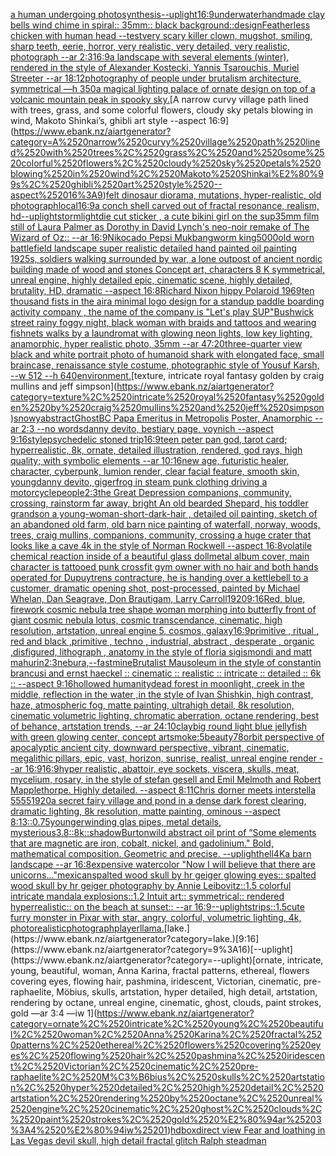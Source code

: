 [a human undergoing photosynthesis](https://www.ebank.nz/aiartgenerator?category=a%2520human%2520undergoing%2520photosynthesis)[--uplight](https://www.ebank.nz/aiartgenerator?category=--uplight)[16:9](https://www.ebank.nz/aiartgenerator?category=16%3A9)[underwater](https://www.ebank.nz/aiartgenerator?category=underwater)[handmade clay bells wind chime in spiral:: 35mm:: black background::](https://www.ebank.nz/aiartgenerator?category=handmade%2520clay%2520bells%2520wind%2520chime%2520in%2520spiral%3A%3A%252035mm%3A%3A%2520black%2520background%3A%3A)[design](https://www.ebank.nz/aiartgenerator?category=design)[Featherless chicken with human head --test](https://www.ebank.nz/aiartgenerator?category=Featherless%2520chicken%2520with%2520human%2520head%2520--test)[very scary killer clown, mugshot, smiling, sharp teeth, eerie, horror, very realistic, very detailed, very realistic, photograph --ar 2:3](https://www.ebank.nz/aiartgenerator?category=very%2520scary%2520killer%2520clown%2C%2520mugshot%2C%2520smiling%2C%2520sharp%2520teeth%2C%2520eerie%2C%2520horror%2C%2520very%2520realistic%2C%2520very%2520detailed%2C%2520very%2520realistic%2C%2520photograph%2520--ar%25202%3A3)[16:9](https://www.ebank.nz/aiartgenerator?category=16%3A9)[a landscape with several elements (winter), rendered in the style of Alexander Kostecki, Yannis Tsarouchis, Muriel Streeter  --ar 18:12](https://www.ebank.nz/aiartgenerator?category=a%2520landscape%2520with%2520several%2520elements%2520%28winter%29%2C%2520rendered%2520in%2520the%2520style%2520of%2520Alexander%2520Kostecki%2C%2520Yannis%2520Tsarouchis%2C%2520Muriel%2520Streeter%2520%2520--ar%252018%3A12)[photography of people under brutalism architecture, symmetrical —h 350](https://www.ebank.nz/aiartgenerator?category=photography%2520of%2520people%2520under%2520brutalism%2520architecture%2C%2520symmetrical%2520%E2%80%94h%2520350)[a magical  lighting palace of ornate design on top of a volcanic mountain peak in  spooky sky.](https://www.ebank.nz/aiartgenerator?category=a%2520magical%2520%2520lighting%2520palace%2520of%2520ornate%2520design%2520on%2520top%2520of%2520a%2520volcanic%2520mountain%2520peak%2520in%2520%2520spooky%2520sky.)[A narrow curvy village path lined with trees, grass, and some colorful flowers, cloudy sky petals blowing in wind, Makoto Shinkai’s, ghibli art style --aspect 16:9](https://www.ebank.nz/aiartgenerator?category=A%2520narrow%2520curvy%2520village%2520path%2520lined%2520with%2520trees%2C%2520grass%2C%2520and%2520some%2520colorful%2520flowers%2C%2520cloudy%2520sky%2520petals%2520blowing%2520in%2520wind%2C%2520Makoto%2520Shinkai%E2%80%99s%2C%2520ghibli%2520art%2520style%2520--aspect%252016%3A9)[felt dinosaur diorama, mutations, hyper-realistic, old photograph](https://www.ebank.nz/aiartgenerator?category=felt%2520dinosaur%2520diorama%2C%2520mutations%2C%2520hyper-realistic%2C%2520old%2520photograph)[local](https://www.ebank.nz/aiartgenerator?category=local)[16:9](https://www.ebank.nz/aiartgenerator?category=16%3A9)[a conch shell carved out of fractal resonance, realism, hd](https://www.ebank.nz/aiartgenerator?category=a%2520conch%2520shell%2520carved%2520out%2520of%2520fractal%2520resonance%2C%2520realism%2C%2520hd)[--uplight](https://www.ebank.nz/aiartgenerator?category=--uplight)[storm](https://www.ebank.nz/aiartgenerator?category=storm)[light](https://www.ebank.nz/aiartgenerator?category=light)[die cut sticker , a cute bikini girl on the sup](https://www.ebank.nz/aiartgenerator?category=die%2520cut%2520sticker%2520%2C%2520a%2520cute%2520bikini%2520girl%2520on%2520the%2520sup)[35mm film still of Laura Palmer as Dorothy in David Lynch's neo-noir remake of The Wizard of Oz:: --ar 16:9](https://www.ebank.nz/aiartgenerator?category=35mm%2520film%2520still%2520of%2520Laura%2520Palmer%2520as%2520Dorothy%2520in%2520David%2520Lynch%27s%2520neo-noir%2520remake%2520of%2520The%2520Wizard%2520of%2520Oz%3A%3A%2520--ar%252016%3A9)[Nikocado Pepsi Mukbang](https://www.ebank.nz/aiartgenerator?category=Nikocado%2520Pepsi%2520Mukbang)[worm king](https://www.ebank.nz/aiartgenerator?category=worm%2520king)[5000](https://www.ebank.nz/aiartgenerator?category=5000)[old worn battlefield landscape super realistic detailed hand painted oil painting 1925s, soldiers walking surrounded by war, a lone outpost of ancient nordic building made of wood and stones Concept art, characters 8 K symmetrical, unreal engine, highly detailed  epic, cinematic scene, highly detailed,  brutality, HD, dramatic --aspect 16:8](https://www.ebank.nz/aiartgenerator?category=old%2520worn%2520battlefield%2520landscape%2520super%2520realistic%2520detailed%2520hand%2520painted%2520oil%2520painting%25201925s%2C%2520soldiers%2520walking%2520surrounded%2520by%2520war%2C%2520a%2520lone%2520outpost%2520of%2520ancient%2520nordic%2520building%2520made%2520of%2520wood%2520and%2520stones%2520Concept%2520art%2C%2520characters%25208%2520K%2520symmetrical%2C%2520unreal%2520engine%2C%2520highly%2520detailed%2520%2520epic%2C%2520cinematic%2520scene%2C%2520highly%2520detailed%2C%2520%2520brutality%2C%2520HD%2C%2520dramatic%2520--aspect%252016%3A8)[Richard Nixon hippy Polaroid 1969](https://www.ebank.nz/aiartgenerator?category=Richard%2520Nixon%2520hippy%2520Polaroid%25201969)[ten thousand fists in the air](https://www.ebank.nz/aiartgenerator?category=ten%2520thousand%2520fists%2520in%2520the%2520air)[a minimal logo design for a standup paddle boarding activity company , the name of the company is "Let's play SUP"](https://www.ebank.nz/aiartgenerator?category=a%2520minimal%2520logo%2520design%2520for%2520a%2520standup%2520paddle%2520boarding%2520activity%2520company%2520%2C%2520the%2520name%2520of%2520the%2520company%2520is%2520%22Let%27s%2520play%2520SUP%22)[Bushwick street rainy foggy night, black woman with braids and tattoos and wearing fishnets walks by a laundromat with glowing neon lights, low key lighting, anamorphic, hyper realistic photo, 35mm --ar 47:20](https://www.ebank.nz/aiartgenerator?category=Bushwick%2520street%2520rainy%2520foggy%2520night%2C%2520black%2520woman%2520with%2520braids%2520and%2520tattoos%2520and%2520wearing%2520fishnets%2520walks%2520by%2520a%2520laundromat%2520with%2520glowing%2520neon%2520lights%2C%2520low%2520key%2520lighting%2C%2520anamorphic%2C%2520hyper%2520realistic%2520photo%2C%252035mm%2520--ar%252047%3A20)[three-quarter view black and white portrait photo of humanoid shark with elongated face, small braincase, renaissance style costume, photographic style of Yousuf Karsh, --w 512 --h 640](https://www.ebank.nz/aiartgenerator?category=three-quarter%2520view%2520black%2520and%2520white%2520portrait%2520photo%2520of%2520humanoid%2520shark%2520with%2520elongated%2520face%2C%2520small%2520braincase%2C%2520renaissance%2520style%2520costume%2C%2520photographic%2520style%2520of%2520Yousuf%2520Karsh%2C%2520--w%2520512%2520--h%2520640)[environment.](https://www.ebank.nz/aiartgenerator?category=environment.)[texture, intricate royal fantasy golden by craig mullins and jeff simpson](https://www.ebank.nz/aiartgenerator?category=texture%2C%2520intricate%2520royal%2520fantasy%2520golden%2520by%2520craig%2520mullins%2520and%2520jeff%2520simpson)[snowy](https://www.ebank.nz/aiartgenerator?category=snowy)[abstract](https://www.ebank.nz/aiartgenerator?category=abstract)[GhostBC Papa Emeritus in Metropolis Poster, Anamorphic --ar 2:3 --no words](https://www.ebank.nz/aiartgenerator?category=GhostBC%2520Papa%2520Emeritus%2520in%2520Metropolis%2520Poster%2C%2520Anamorphic%2520--ar%25202%3A3%2520--no%2520words)[danny devito, bestiary page, voynich --aspect 9:16](https://www.ebank.nz/aiartgenerator?category=danny%2520devito%2C%2520bestiary%2520page%2C%2520voynich%2520--aspect%25209%3A16)[](https://www.ebank.nz/aiartgenerator?category=)[style](https://www.ebank.nz/aiartgenerator?category=style)[psychedelic stoned trip](https://www.ebank.nz/aiartgenerator?category=psychedelic%2520stoned%2520trip)[16:9](https://www.ebank.nz/aiartgenerator?category=16%3A9)[teen peter pan god, tarot card; hyperrealistic, 8k, ornate, detailed illustration, rendered, god rays, high quality; with symbolic elements --ar 10:16](https://www.ebank.nz/aiartgenerator?category=teen%2520peter%2520pan%2520god%2C%2520tarot%2520card%3B%2520hyperrealistic%2C%25208k%2C%2520ornate%2C%2520detailed%2520illustration%2C%2520rendered%2C%2520god%2520rays%2C%2520high%2520quality%3B%2520with%2520symbolic%2520elements%2520--ar%252010%3A16)[new age, futuristic healer, character, cyberpunk, lumion render, clear facial feature, smooth skin, young](https://www.ebank.nz/aiartgenerator?category=new%2520age%2C%2520futuristic%2520healer%2C%2520character%2C%2520cyberpunk%2C%2520lumion%2520render%2C%2520clear%2520facial%2520feature%2C%2520smooth%2520skin%2C%2520young)[danny devito, giger](https://www.ebank.nz/aiartgenerator?category=danny%2520devito%2C%2520giger)[frog in steam punk clothing driving a motorcycle](https://www.ebank.nz/aiartgenerator?category=frog%2520in%2520steam%2520punk%2520clothing%2520driving%2520a%2520motorcycle)[people](https://www.ebank.nz/aiartgenerator?category=people)[2:3](https://www.ebank.nz/aiartgenerator?category=2%3A3)[the Great Depression  companions, community, crossing, rainstorm far away, bright An old bearded Shepard, his toddler grandson a young-woman-short-dark-hair , detailed oil painting, sketch of an abandoned old farm, old barn nice painting of waterfall, norway, woods, trees, craig mullins,  companions, community, crossing a huge crater that looks like a cave 4k in the style of Norman Rockwell --aspect 16:8](https://www.ebank.nz/aiartgenerator?category=the%2520Great%2520Depression%2520%2520companions%2C%2520community%2C%2520crossing%2C%2520rainstorm%2520far%2520away%2C%2520bright%2520An%2520old%2520bearded%2520Shepard%2C%2520his%2520toddler%2520grandson%2520a%2520young-woman-short-dark-hair%2520%2C%2520detailed%2520oil%2520painting%2C%2520sketch%2520of%2520an%2520abandoned%2520old%2520farm%2C%2520old%2520barn%2520nice%2520painting%2520of%2520waterfall%2C%2520norway%2C%2520woods%2C%2520trees%2C%2520craig%2520mullins%2C%2520%2520companions%2C%2520community%2C%2520crossing%2520a%2520huge%2520crater%2520that%2520looks%2520like%2520a%2520cave%25204k%2520in%2520the%2520style%2520of%2520Norman%2520Rockwell%2520--aspect%252016%3A8)[volatile chemical reaction inside of a beautiful glass doll](https://www.ebank.nz/aiartgenerator?category=volatile%2520chemical%2520reaction%2520inside%2520of%2520a%2520beautiful%2520glass%2520doll)[metal album cover, main character is tattooed punk crossfit gym owner with no hair and both hands operated for Dupuytrens contracture, he is handing over a kettlebell to a customer, dramatic opening shot, post-processed, painted by Michael Whelan, Dan Seagrave, Don Brautigam, Larry Carroll](https://www.ebank.nz/aiartgenerator?category=metal%2520album%2520cover%2C%2520main%2520character%2520is%2520tattooed%2520punk%2520crossfit%2520gym%2520owner%2520with%2520no%2520hair%2520and%2520both%2520hands%2520operated%2520for%2520Dupuytrens%2520contracture%2C%2520he%2520is%2520handing%2520over%2520a%2520kettlebell%2520to%2520a%2520customer%2C%2520dramatic%2520opening%2520shot%2C%2520post-processed%2C%2520painted%2520by%2520Michael%2520Whelan%2C%2520Dan%2520Seagrave%2C%2520Don%2520Brautigam%2C%2520Larry%2520Carroll)[1920](https://www.ebank.nz/aiartgenerator?category=1920)[9:16](https://www.ebank.nz/aiartgenerator?category=9%3A16)[Red, blue, firework cosmic nebula tree shape woman morphing into butterfly front of giant cosmic nebula lotus, cosmic transcendance, cinematic, high resolution, artstation, unreal engine 5, cosmos, galaxy](https://www.ebank.nz/aiartgenerator?category=Red%2C%2520blue%2C%2520firework%2520cosmic%2520nebula%2520tree%2520shape%2520woman%2520morphing%2520into%2520butterfly%2520front%2520of%2520giant%2520cosmic%2520nebula%2520lotus%2C%2520cosmic%2520transcendance%2C%2520cinematic%2C%2520high%2520resolution%2C%2520artstation%2C%2520unreal%2520engine%25205%2C%2520cosmos%2C%2520galaxy)[16:9](https://www.ebank.nz/aiartgenerator?category=16%3A9)[primitive , ritual , red and black ,primitive , techno , industrial, abstract , desperate , organic ,disfigured, lithograph , anatomy in the style of floria sigismondi and matt mahurin](https://www.ebank.nz/aiartgenerator?category=primitive%2520%2C%2520ritual%2520%2C%2520red%2520and%2520black%2520%2Cprimitive%2520%2C%2520techno%2520%2C%2520industrial%2C%2520abstract%2520%2C%2520desperate%2520%2C%2520organic%2520%2Cdisfigured%2C%2520lithograph%2520%2C%2520anatomy%2520in%2520the%2520style%2520of%2520floria%2520sigismondi%2520and%2520matt%2520mahurin)[2:3](https://www.ebank.nz/aiartgenerator?category=2%3A3)[nebura,](https://www.ebank.nz/aiartgenerator?category=nebura%2C)[--fast](https://www.ebank.nz/aiartgenerator?category=--fast)[mine](https://www.ebank.nz/aiartgenerator?category=mine)[Brutalist Mausoleum in the style of constantin brancusi and ernst haeckel :: cinematic :: realistic :: intricate :: detailed :: 6k :: --aspect 9:16](https://www.ebank.nz/aiartgenerator?category=Brutalist%2520Mausoleum%2520in%2520the%2520style%2520of%2520constantin%2520brancusi%2520and%2520ernst%2520haeckel%2520%3A%3A%2520cinematic%2520%3A%3A%2520realistic%2520%3A%3A%2520intricate%2520%3A%3A%2520detailed%2520%3A%3A%25206k%2520%3A%3A%2520--aspect%25209%3A16)[hollowed humanity](https://www.ebank.nz/aiartgenerator?category=hollowed%2520humanity)[dead forest in moonlight, creek in the middle, reflection in the water ,in the style of Ivan Shishkin, high contrast, haze, atmospheric fog, matte painting, ultrahigh detail, 8k resolution, cinematic volumetric lighting, chromatic aberration, octane rendering, best of behance, artstation trends,   --ar 24:10](https://www.ebank.nz/aiartgenerator?category=dead%2520forest%2520in%2520moonlight%2C%2520creek%2520in%2520the%2520middle%2C%2520reflection%2520in%2520the%2520water%2520%2Cin%2520the%2520style%2520of%2520Ivan%2520Shishkin%2C%2520high%2520contrast%2C%2520haze%2C%2520atmospheric%2520fog%2C%2520matte%2520painting%2C%2520ultrahigh%2520detail%2C%25208k%2520resolution%2C%2520cinematic%2520volumetric%2520lighting%2C%2520chromatic%2520aberration%2C%2520octane%2520rendering%2C%2520best%2520of%2520behance%2C%2520artstation%2520trends%2C%2520%2520%2520--ar%252024%3A10)[clay](https://www.ebank.nz/aiartgenerator?category=clay)[big round light blue jellyfish with green glowing center, concept art](https://www.ebank.nz/aiartgenerator?category=big%2520round%2520light%2520blue%2520jellyfish%2520with%2520green%2520glowing%2520center%2C%2520concept%2520art)[smoke:5](https://www.ebank.nz/aiartgenerator?category=smoke%3A5)[beauty](https://www.ebank.nz/aiartgenerator?category=beauty)[78](https://www.ebank.nz/aiartgenerator?category=78)[orbit perspective of apocalyptic ancient city, downward perspective, vibrant, cinematic, megalithic pillars, epic, vast, horizon, sunrise, realist, unreal engine render --ar 16:9](https://www.ebank.nz/aiartgenerator?category=orbit%2520perspective%2520of%2520apocalyptic%2520ancient%2520city%2C%2520downward%2520perspective%2C%2520vibrant%2C%2520cinematic%2C%2520megalithic%2520pillars%2C%2520epic%2C%2520vast%2C%2520horizon%2C%2520sunrise%2C%2520realist%2C%2520unreal%2520engine%2520render%2520--ar%252016%3A9)[16:9](https://www.ebank.nz/aiartgenerator?category=16%3A9)[hyper realistic, abattoir, eye sockets, viscera, skulls, meat, mycelium, rosary,  in the style of stefan gesell and  Emil Melmoth and Robert Mapplethorpe. Highly detailed.  --aspect 8:11](https://www.ebank.nz/aiartgenerator?category=hyper%2520realistic%2C%2520abattoir%2C%2520eye%2520sockets%2C%2520viscera%2C%2520skulls%2C%2520meat%2C%2520mycelium%2C%2520rosary%2C%2520%2520in%2520the%2520style%2520of%2520stefan%2520gesell%2520and%2520%2520Emil%2520Melmoth%2520and%2520Robert%2520Mapplethorpe.%2520Highly%2520detailed.%2520%2520--aspect%25208%3A11)[Chris dorner meets interstella 5555](https://www.ebank.nz/aiartgenerator?category=Chris%2520dorner%2520meets%2520interstella%25205555)[1920](https://www.ebank.nz/aiartgenerator?category=1920)[a secret fairy village and pond in a dense dark forest clearing, dramatic lighting, 8k resolution, matte painting, ominous --aspect 8:13](https://www.ebank.nz/aiartgenerator?category=a%2520secret%2520fairy%2520village%2520and%2520pond%2520in%2520a%2520dense%2520dark%2520forest%2520clearing%2C%2520dramatic%2520lighting%2C%25208k%2520resolution%2C%2520matte%2520painting%2C%2520ominous%2520--aspect%25208%3A13)[::0.75](https://www.ebank.nz/aiartgenerator?category=%3A%3A0.75)[younger](https://www.ebank.nz/aiartgenerator?category=younger)[winding glas pipes, metal details, mysterious](https://www.ebank.nz/aiartgenerator?category=winding%2520glas%2520pipes%2C%2520metal%2520details%2C%2520mysterious)[3.8](https://www.ebank.nz/aiartgenerator?category=3.8)[::8k::](https://www.ebank.nz/aiartgenerator?category=%3A%3A8k%3A%3A)[shadow](https://www.ebank.nz/aiartgenerator?category=shadow)[Burton](https://www.ebank.nz/aiartgenerator?category=Burton)[wild abstract oil print of “Some elements that are magnetic are iron, cobalt, nickel, and gadolinium." Bold, mathematical composition. Geometric and precise.  --uplight](https://www.ebank.nz/aiartgenerator?category=wild%2520abstract%2520oil%2520print%2520of%2520%E2%80%9CSome%2520elements%2520that%2520are%2520magnetic%2520are%2520iron%2C%2520cobalt%2C%2520nickel%2C%2520and%2520gadolinium.%22%2520Bold%2C%2520mathematical%2520composition.%2520Geometric%2520and%2520precise.%2520%2520--uplight)[hell](https://www.ebank.nz/aiartgenerator?category=hell)[4K](https://www.ebank.nz/aiartgenerator?category=4K)[a barn landscape --ar 16:8](https://www.ebank.nz/aiartgenerator?category=a%2520barn%2520landscape%2520--ar%252016%3A8)[expensive watercolor "Now I will believe that there are unicorns..."](https://www.ebank.nz/aiartgenerator?category=expensive%2520watercolor%2520%22Now%2520I%2520will%2520believe%2520that%2520there%2520are%2520unicorns...%22)[mexican](https://www.ebank.nz/aiartgenerator?category=mexican)[spalted wood skull by hr geiger glowing eyes:: spalted wood skull by hr geiger photography by Annie Leibovitz::1.5 colorful intricate mandala explosions::1.2 Intuit art:: symmetrical:: rendered hyperrealistic:: on the beach at sunset:: --ar 16:9](https://www.ebank.nz/aiartgenerator?category=spalted%2520wood%2520skull%2520by%2520hr%2520geiger%2520glowing%2520eyes%3A%3A%2520spalted%2520wood%2520skull%2520by%2520hr%2520geiger%2520photography%2520by%2520Annie%2520Leibovitz%3A%3A1.5%2520colorful%2520intricate%2520mandala%2520explosions%3A%3A1.2%2520Intuit%2520art%3A%3A%2520symmetrical%3A%3A%2520rendered%2520hyperrealistic%3A%3A%2520on%2520the%2520beach%2520at%2520sunset%3A%3A%2520--ar%252016%3A9)[--uplight](https://www.ebank.nz/aiartgenerator?category=--uplight)[strips::1.5](https://www.ebank.nz/aiartgenerator?category=strips%3A%3A1.5)[cute furry monster in Pixar with star, angry, colorful, volumetric lighting, 4k, photorealistic](https://www.ebank.nz/aiartgenerator?category=cute%2520furry%2520monster%2520in%2520Pixar%2520with%2520star%2C%2520angry%2C%2520colorful%2C%2520volumetric%2520lighting%2C%25204k%2C%2520photorealistic)[photograph](https://www.ebank.nz/aiartgenerator?category=photograph)[player](https://www.ebank.nz/aiartgenerator?category=player)[llama.](https://www.ebank.nz/aiartgenerator?category=llama.)[lake.](https://www.ebank.nz/aiartgenerator?category=lake.)[9:16](https://www.ebank.nz/aiartgenerator?category=9%3A16)[--uplight](https://www.ebank.nz/aiartgenerator?category=--uplight)[ornate, intricate, young, beautiful, woman, Anna Karina, fractal patterns, ethereal, flowers covering eyes, flowing hair, pashmina, iridescent, Victorian, cinematic, pre-raphaelite, Möbius, skulls, artstation, hyper detailed, high detail, artstation, rendering by octane, unreal engine, cinematic, ghost, clouds, paint strokes, gold —ar 3:4 —iw 1](https://www.ebank.nz/aiartgenerator?category=ornate%2C%2520intricate%2C%2520young%2C%2520beautiful%2C%2520woman%2C%2520Anna%2520Karina%2C%2520fractal%2520patterns%2C%2520ethereal%2C%2520flowers%2520covering%2520eyes%2C%2520flowing%2520hair%2C%2520pashmina%2C%2520iridescent%2C%2520Victorian%2C%2520cinematic%2C%2520pre-raphaelite%2C%2520M%C3%B6bius%2C%2520skulls%2C%2520artstation%2C%2520hyper%2520detailed%2C%2520high%2520detail%2C%2520artstation%2C%2520rendering%2520by%2520octane%2C%2520unreal%2520engine%2C%2520cinematic%2C%2520ghost%2C%2520clouds%2C%2520paint%2520strokes%2C%2520gold%2520%E2%80%94ar%25203%3A4%2520%E2%80%94iw%25201)[hd](https://www.ebank.nz/aiartgenerator?category=hd)[box](https://www.ebank.nz/aiartgenerator?category=box)[direct view Fear and loathing in Las Vegas devil skull, high detail fractal glitch Ralph steadman](https://www.ebank.nz/aiartgenerator?category=direct%2520view%2520Fear%2520and%2520loathing%2520in%2520Las%2520Vegas%2520devil%2520skull%2C%2520high%2520detail%2520fractal%2520glitch%2520Ralph%2520steadman)